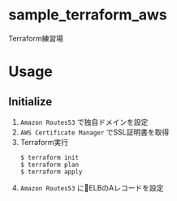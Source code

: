 # sample_terraform_aws
Terraform練習場

# Usage

## Initialize

1. `Amazon Routes53` で独自ドメインを設定
2. `AWS Certificate Manager` でSSL証明書を取得
3. Terraform実行
    ```
    $ terraform init
    $ terraform plan
    $ terraform apply
    ```
4. `Amazon Routes53` にELBのAレコードを設定